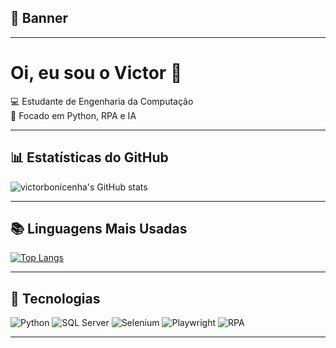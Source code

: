 ## 🎴 Banner



---
# Oi, eu sou o Victor 👋

💻 Estudante de Engenharia da Computação  
🤖 Focado em Python, RPA e IA  

---

## 📊 Estatísticas do GitHub
![victorbonicenha's GitHub stats](https://github-readme-stats.vercel.app/api?username=victorbonicenha&show_icons=true&theme=radical)

---

## 📚 Linguagens Mais Usadas
[![Top Langs](https://github-readme-stats.vercel.app/api/top-langs/?username=victorbonicenha&theme=radical)](https://github.com/anuraghazra/github-readme-stats)

---

## 🚀 Tecnologias
![Python](https://img.shields.io/badge/Python-3776AB?style=for-the-badge&logo=python&logoColor=white)
![SQL Server](https://img.shields.io/badge/SQL%20Server-CC2927?style=for-the-badge&logo=microsoftsqlserver&logoColor=white)
![Selenium](https://img.shields.io/badge/Selenium-43B02A?style=for-the-badge&logo=selenium&logoColor=white)
![Playwright](https://img.shields.io/badge/Playwright-2EAD33?style=for-the-badge&logo=playwright&logoColor=white)
![RPA](https://img.shields.io/badge/RPA-000000?style=for-the-badge&logo=robotframework&logoColor=white)

---
